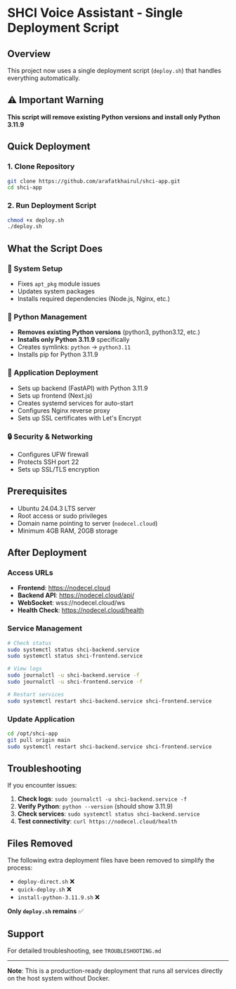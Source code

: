 # SHCI Voice Assistant - Single Deployment Script

## Overview

This project now uses a single deployment script (`deploy.sh`) that handles everything automatically.

## ⚠️ Important Warning

**This script will remove existing Python versions and install only Python 3.11.9**

## Quick Deployment

### 1. Clone Repository
```bash
git clone https://github.com/arafatkhairul/shci-app.git
cd shci-app
```

### 2. Run Deployment Script
```bash
chmod +x deploy.sh
./deploy.sh
```

## What the Script Does

### 🔧 System Setup
- Fixes `apt_pkg` module issues
- Updates system packages
- Installs required dependencies (Node.js, Nginx, etc.)

### 🐍 Python Management
- **Removes existing Python versions** (python3, python3.12, etc.)
- **Installs only Python 3.11.9** specifically
- Creates symlinks: `python` → `python3.11`
- Installs pip for Python 3.11.9

### 🚀 Application Deployment
- Sets up backend (FastAPI) with Python 3.11.9
- Sets up frontend (Next.js) 
- Creates systemd services for auto-start
- Configures Nginx reverse proxy
- Sets up SSL certificates with Let's Encrypt

### 🔒 Security & Networking
- Configures UFW firewall
- Protects SSH port 22
- Sets up SSL/TLS encryption

## Prerequisites

- Ubuntu 24.04.3 LTS server
- Root access or sudo privileges
- Domain name pointing to server (`nodecel.cloud`)
- Minimum 4GB RAM, 20GB storage

## After Deployment

### Access URLs
- **Frontend**: https://nodecel.cloud
- **Backend API**: https://nodecel.cloud/api/
- **WebSocket**: wss://nodecel.cloud/ws
- **Health Check**: https://nodecel.cloud/health

### Service Management
```bash
# Check status
sudo systemctl status shci-backend.service
sudo systemctl status shci-frontend.service

# View logs
sudo journalctl -u shci-backend.service -f
sudo journalctl -u shci-frontend.service -f

# Restart services
sudo systemctl restart shci-backend.service shci-frontend.service
```

### Update Application
```bash
cd /opt/shci-app
git pull origin main
sudo systemctl restart shci-backend.service shci-frontend.service
```

## Troubleshooting

If you encounter issues:

1. **Check logs**: `sudo journalctl -u shci-backend.service -f`
2. **Verify Python**: `python --version` (should show 3.11.9)
3. **Check services**: `sudo systemctl status shci-backend.service`
4. **Test connectivity**: `curl https://nodecel.cloud/health`

## Files Removed

The following extra deployment files have been removed to simplify the process:
- `deploy-direct.sh` ❌
- `quick-deploy.sh` ❌  
- `install-python-3.11.9.sh` ❌

**Only `deploy.sh` remains** ✅

## Support

For detailed troubleshooting, see `TROUBLESHOOTING.md`

---

**Note**: This is a production-ready deployment that runs all services directly on the host system without Docker.
